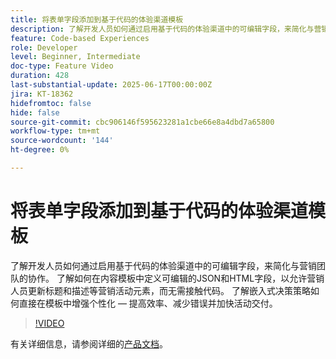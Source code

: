 ```yaml
---
title: 将表单字段添加到基于代码的体验渠道模板
description: 了解开发人员如何通过启用基于代码的体验渠道中的可编辑字段，来简化与营销团队的协作。 了解如何在内容模板中定义可编辑的JSON和HTML字段，以允许营销人员更新标题和描述等营销活动元素，而无需接触代码。 了解嵌入式决策策略如何直接在模板中增强个性化 — 提高效率、减少错误并加快活动交付。
feature: Code-based Experiences
role: Developer
level: Beginner, Intermediate
doc-type: Feature Video
duration: 428
last-substantial-update: 2025-06-17T00:00:00Z
jira: KT-18362
hidefromtoc: false
hide: false
source-git-commit: cbc906146f595623281a1cbe66e8a4dbd7a65800
workflow-type: tm+mt
source-wordcount: '144'
ht-degree: 0%

---
```



# 将表单字段添加到基于代码的体验渠道模板

了解开发人员如何通过启用基于代码的体验渠道中的可编辑字段，来简化与营销团队的协作。 了解如何在内容模板中定义可编辑的JSON和HTML字段，以允许营销人员更新标题和描述等营销活动元素，而无需接触代码。 了解嵌入式决策策略如何直接在模板中增强个性化 — 提高效率、减少错误并加快活动交付。

>[!VIDEO](https://video.tv.adobe.com/v/3464001/?learn=on&enablevpops&captions=chi_hans)

有关详细信息，请参阅详细的[产品文档](https://experienceleague.adobe.com/en/docs/journey-optimizer/using/channels/code-based-experience/create-code-based-experiences/code-based-form-fields)。
